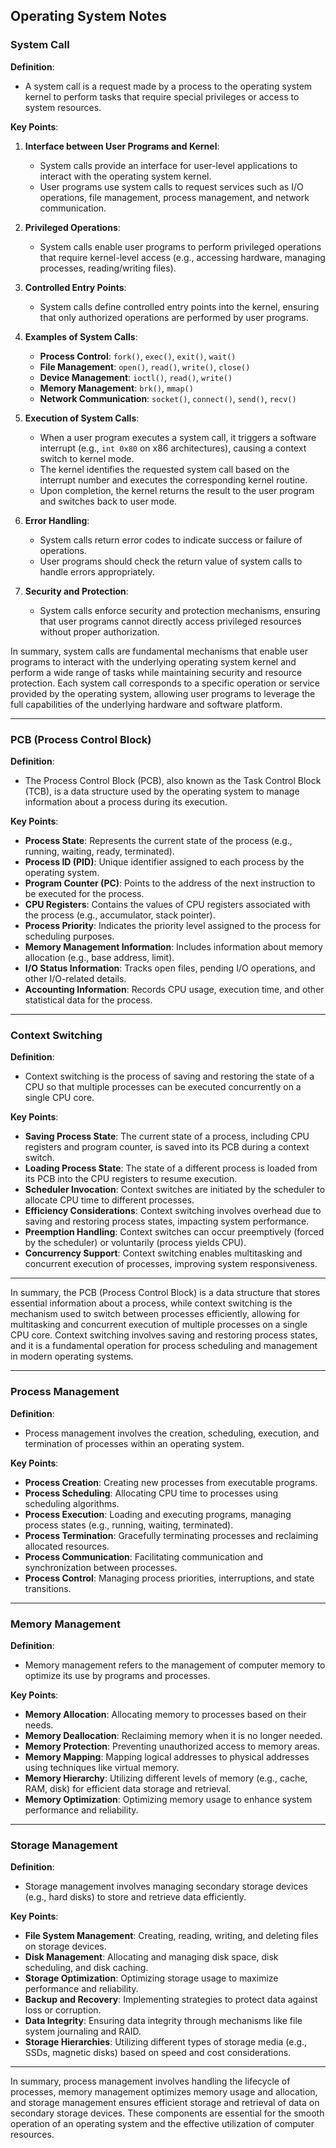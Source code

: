 
## Operating System Notes

### System Call

**Definition**:
- A system call is a request made by a process to the operating system kernel to perform tasks that require special privileges or access to system resources.

**Key Points**:
1. **Interface between User Programs and Kernel**:
   - System calls provide an interface for user-level applications to interact with the operating system kernel.
   - User programs use system calls to request services such as I/O operations, file management, process management, and network communication.

2. **Privileged Operations**:
   - System calls enable user programs to perform privileged operations that require kernel-level access (e.g., accessing hardware, managing processes, reading/writing files).

3. **Controlled Entry Points**:
   - System calls define controlled entry points into the kernel, ensuring that only authorized operations are performed by user programs.

4. **Examples of System Calls**:
   - **Process Control**: `fork()`, `exec()`, `exit()`, `wait()`
   - **File Management**: `open()`, `read()`, `write()`, `close()`
   - **Device Management**: `ioctl()`, `read()`, `write()`
   - **Memory Management**: `brk()`, `mmap()`
   - **Network Communication**: `socket()`, `connect()`, `send()`, `recv()`

5. **Execution of System Calls**:
   - When a user program executes a system call, it triggers a software interrupt (e.g., `int 0x80` on x86 architectures), causing a context switch to kernel mode.
   - The kernel identifies the requested system call based on the interrupt number and executes the corresponding kernel routine.
   - Upon completion, the kernel returns the result to the user program and switches back to user mode.

6. **Error Handling**:
   - System calls return error codes to indicate success or failure of operations.
   - User programs should check the return value of system calls to handle errors appropriately.

7. **Security and Protection**:
   - System calls enforce security and protection mechanisms, ensuring that user programs cannot directly access privileged resources without proper authorization.

In summary, system calls are fundamental mechanisms that enable user programs to interact with the underlying operating system kernel and perform a wide range of tasks while maintaining security and resource protection. Each system call corresponds to a specific operation or service provided by the operating system, allowing user programs to leverage the full capabilities of the underlying hardware and software platform.

***


### PCB (Process Control Block)

**Definition**:
- The Process Control Block (PCB), also known as the Task Control Block (TCB), is a data structure used by the operating system to manage information about a process during its execution.

**Key Points**:
- **Process State**: Represents the current state of the process (e.g., running, waiting, ready, terminated).
- **Process ID (PID)**: Unique identifier assigned to each process by the operating system.
- **Program Counter (PC)**: Points to the address of the next instruction to be executed for the process.
- **CPU Registers**: Contains the values of CPU registers associated with the process (e.g., accumulator, stack pointer).
- **Process Priority**: Indicates the priority level assigned to the process for scheduling purposes.
- **Memory Management Information**: Includes information about memory allocation (e.g., base address, limit).
- **I/O Status Information**: Tracks open files, pending I/O operations, and other I/O-related details.
- **Accounting Information**: Records CPU usage, execution time, and other statistical data for the process.

---

### Context Switching

**Definition**:
- Context switching is the process of saving and restoring the state of a CPU so that multiple processes can be executed concurrently on a single CPU core.

**Key Points**:
- **Saving Process State**: The current state of a process, including CPU registers and program counter, is saved into its PCB during a context switch.
- **Loading Process State**: The state of a different process is loaded from its PCB into the CPU registers to resume execution.
- **Scheduler Invocation**: Context switches are initiated by the scheduler to allocate CPU time to different processes.
- **Efficiency Considerations**: Context switching involves overhead due to saving and restoring process states, impacting system performance.
- **Preemption Handling**: Context switches can occur preemptively (forced by the scheduler) or voluntarily (process yields CPU).
- **Concurrency Support**: Context switching enables multitasking and concurrent execution of processes, improving system responsiveness.

---

In summary, the PCB (Process Control Block) is a data structure that stores essential information about a process, while context switching is the mechanism used to switch between processes efficiently, allowing for multitasking and concurrent execution of multiple processes on a single CPU core. Context switching involves saving and restoring process states, and it is a fundamental operation for process scheduling and management in modern operating systems.

***

### Process Management

**Definition**:
- Process management involves the creation, scheduling, execution, and termination of processes within an operating system.

**Key Points**:
- **Process Creation**: Creating new processes from executable programs.
- **Process Scheduling**: Allocating CPU time to processes using scheduling algorithms.
- **Process Execution**: Loading and executing programs, managing process states (e.g., running, waiting, terminated).
- **Process Termination**: Gracefully terminating processes and reclaiming allocated resources.
- **Process Communication**: Facilitating communication and synchronization between processes.
- **Process Control**: Managing process priorities, interruptions, and state transitions.

---

### Memory Management

**Definition**:
- Memory management refers to the management of computer memory to optimize its use by programs and processes.

**Key Points**:
- **Memory Allocation**: Allocating memory to processes based on their needs.
- **Memory Deallocation**: Reclaiming memory when it is no longer needed.
- **Memory Protection**: Preventing unauthorized access to memory areas.
- **Memory Mapping**: Mapping logical addresses to physical addresses using techniques like virtual memory.
- **Memory Hierarchy**: Utilizing different levels of memory (e.g., cache, RAM, disk) for efficient data storage and retrieval.
- **Memory Optimization**: Optimizing memory usage to enhance system performance and reliability.

---

### Storage Management

**Definition**:
- Storage management involves managing secondary storage devices (e.g., hard disks) to store and retrieve data efficiently.

**Key Points**:
- **File System Management**: Creating, reading, writing, and deleting files on storage devices.
- **Disk Management**: Allocating and managing disk space, disk scheduling, and disk caching.
- **Storage Optimization**: Optimizing storage usage to maximize performance and reliability.
- **Backup and Recovery**: Implementing strategies to protect data against loss or corruption.
- **Data Integrity**: Ensuring data integrity through mechanisms like file system journaling and RAID.
- **Storage Hierarchies**: Utilizing different types of storage media (e.g., SSDs, magnetic disks) based on speed and cost considerations.

---

In summary, process management involves handling the lifecycle of processes, memory management optimizes memory usage and allocation, and storage management ensures efficient storage and retrieval of data on secondary storage devices. These components are essential for the smooth operation of an operating system and the effective utilization of computer resources.
